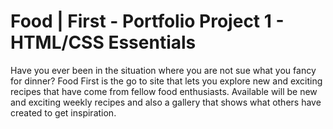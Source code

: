 # Food | First - Portfolio Project 1 - HTML/CSS Essentials

Have you ever been in the situation where you are not sue what you fancy for dinner? Food First is the go to site that lets you explore new and exciting recipes that have come from fellow food enthusiasts. Available will be new and exciting weekly recipes and also a gallery that shows what others have created to get inspiration.

